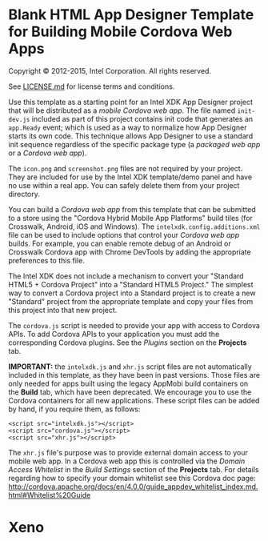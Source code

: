 Blank HTML App Designer Template for Building Mobile Cordova Web Apps
=====================================================================

Copyright © 2012-2015, Intel Corporation. All rights reserved.

See [LICENSE.md](<LICENSE.md>) for license terms and conditions.

Use this template as a starting point for an Intel XDK App Designer project that
will be distributed as a *mobile Cordova web app*. The file named `init-dev.js`
included as part of this project contains init code that generates an
`app.Ready` event; which is used as a way to normalize how App Designer starts
its own code. This technique allows App Designer to use a standard init sequence
regardless of the specific package type (a *packaged web app* or a *Cordova web
app*).

The `icon.png` and `screenshot.png` files are not required by your project. They
are included for use by the Intel XDK template/demo panel and have no use within
a real app. You can safely delete them from your project directory.

You can build a *Cordova web app* from this template that can be submitted to a
store using the "Cordova Hybrid Mobile App Platforms" build tiles (for
Crosswalk, Android, iOS and Windows). The `intelxdk.config.additions.xml` file
can be used to include options that control your *Cordova web app* builds. For
example, you can enable remote debug of an Android or Crosswalk Cordova app with
Chrome DevTools by adding the appropriate preferences to this file.

The Intel XDK does not include a mechanism to convert your "Standard HTML5 +
Cordova Project" into a "Standard HTML5 Project." The simplest way to convert a
Cordova project into a Standard project is to create a new "Standard" project
from the appropriate template and copy your files from this project into that
new project.

The `cordova.js` script is needed to provide your app with access to Cordova
APIs. To add Cordova APIs to your application you must add the corresponding
Cordova plugins. See the *Plugins* section on the **Projects** tab.

**IMPORTANT:** the `intelxdk.js` and `xhr.js` script files are not automatically
included in this template, as they have been in past versions. Those files are
only needed for apps built using the legacy AppMobi build containers on the
**Build** tab, which have been deprecated. We encourage you to use the Cordova
containers for all new applications. These script files can be added by hand, if
you require them, as follows:

~~~~~~~~~~~~~~~~~~~~~~~~~~~~~~~~~~~~~~~~~~~~~~~~~~~~~~~~~~~~~~~~~~~~~~~~~~~~~~~~
<script src="intelxdk.js"></script>
<script src="cordova.js"></script>
<script src="xhr.js"></script>
~~~~~~~~~~~~~~~~~~~~~~~~~~~~~~~~~~~~~~~~~~~~~~~~~~~~~~~~~~~~~~~~~~~~~~~~~~~~~~~~

The `xhr.js` file's purpose was to provide external domain access to your mobile
web app. In a Cordova web app this is controlled via the *Domain Access
Whitelist* in the *Build Settings* section of the **Projects** tab. For details
regarding how to specify your domain whitelist see this Cordova doc page:
<http://cordova.apache.org/docs/en/4.0.0/guide_appdev_whitelist_index.md.html#Whitelist%20Guide>
# Xeno

